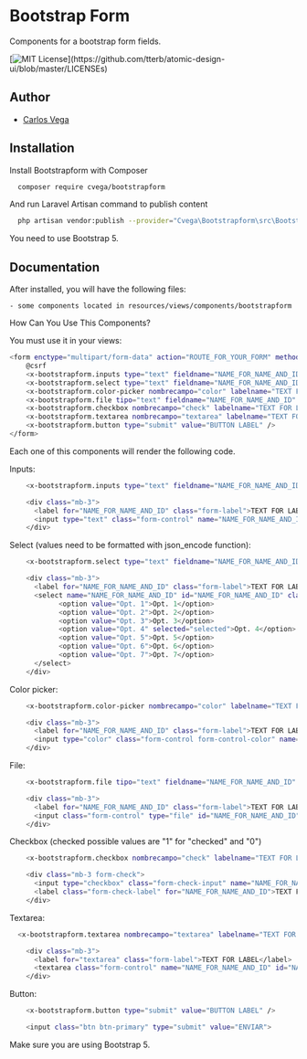 
# Bootstrap Form

Components for a bootstrap form fields.

[![MIT License](https://img.shields.io/apm/l/atomic-design-ui.svg?)](https://github.com/tterb/atomic-design-ui/blob/master/LICENSEs)


## Author

- [Carlos Vega](https://www.carlosvega.net)


## Installation

Install Bootstrapform with Composer

```bash
  composer require cvega/bootstrapform
```

And run Laravel Artisan command to publish content

```bash
  php artisan vendor:publish --provider="Cvega\Bootstrapform\src\BootstrapformServiceProvider.php" --tag="bootstrapform_components"
```

You need to use Bootstrap 5.
## Documentation

After installed, you will have the following files:

	- some components located in resources/views/components/bootstrapform

How Can You Use This Components?

You must use it in your views:

```bash
<form enctype="multipart/form-data" action="ROUTE_FOR_YOUR_FORM" method="post">
    @csrf
    <x-bootstrapform.inputs type="text" fieldname="NAME_FOR_NAME_AND_ID" labelname="TEXT FOR LABEL" value="VALUE FOR INPUT" />
    <x-bootstrapform.select type="text" fieldname="NAME_FOR_NAME_AND_ID" labelname="TEXT FOR LABEL" :values="json_encode(['Opt. 1', 'Opt. 2', 'Opt. 3', 'Opt. 4', 'Opt. 5', 'Opt. 6', 'Opt. 7'])" selectedvalue="Opt. 4" />
    <x-bootstrapform.color-picker nombrecampo="color" labelname="TEXT FOR LABEL" value="#HEXCOL" />
    <x-bootstrapform.file tipo="text" fieldname="NAME_FOR_NAME_AND_ID" labelname="TEXT FOR LABEL" />
    <x-bootstrapform.checkbox nombrecampo="check" labelname="TEXT FOR LABEL" checked="1" />
    <x-bootstrapform.textarea nombrecampo="textarea" labelname="TEXT FOR LABEL" value="CONTENT FOR TEXTAREA" />
    <x-bootstrapform.button type="submit" value="BUTTON LABEL" />
</form>
```

Each one of this components will render the following code.

Inputs:

```bash
    <x-bootstrapform.inputs type="text" fieldname="NAME_FOR_NAME_AND_ID" labelname="TEXT FOR LABEL" value="VALUE FOR INPUT" />
```
```bash
    <div class="mb-3">
      <label for="NAME_FOR_NAME_AND_ID" class="form-label">TEXT FOR LABEL</label>
      <input type="text" class="form-control" name="NAME_FOR_NAME_AND_ID" id="NAME_FOR_NAME_AND_ID" placeholder="TEXT FOR LABEL" value="VALOR">
    </div>
```

Select (values need to be formatted with json_encode function):

```bash
    <x-bootstrapform.select type="text" fieldname="NAME_FOR_NAME_AND_ID" labelname="TEXT FOR LABEL" :values="json_encode(['Opt. 1', 'Opt. 2', 'Opt. 3', 'Opt. 4', 'Opt. 5', 'Opt. 6', 'Opt. 7'])" selectedvalue="Opt. 4" />
```
```bash
    <div class="mb-3">
      <label for="NAME_FOR_NAME_AND_ID" class="form-label">TEXT FOR LABEL</label>
      <select name="NAME_FOR_NAME_AND_ID" id="NAME_FOR_NAME_AND_ID" class="form-select">
            <option value="Opt. 1">Opt. 1</option>
            <option value="Opt. 2">Opt. 2</option>
            <option value="Opt. 3">Opt. 3</option>
            <option value="Opt. 4" selected="selected">Opt. 4</option>
            <option value="Opt. 5">Opt. 5</option>
            <option value="Opt. 6">Opt. 6</option>
            <option value="Opt. 7">Opt. 7</option>
      </select>
    </div>
```

Color picker:

```bash
    <x-bootstrapform.color-picker nombrecampo="color" labelname="TEXT FOR LABEL" value="#HEXCOL" />
```
```bash
    <div class="mb-3">
      <label for="NAME_FOR_NAME_AND_ID" class="form-label">TEXT FOR LABEL</label>
      <input type="color" class="form-control form-control-color" name="NAME_FOR_NAME_AND_ID" id="NAME_FOR_NAME_AND_ID" value="HEXCOL" title="NAME_FOR_NAME_AND_ID">
    </div>
```

File:

```bash
    <x-bootstrapform.file tipo="text" fieldname="NAME_FOR_NAME_AND_ID" labelname="TEXT FOR LABEL" />
```
```bash
    <div class="mb-3">
      <label for="NAME_FOR_NAME_AND_ID" class="form-label">TEXT FOR LABEL</label>
      <input class="form-control" type="file" id="NAME_FOR_NAME_AND_ID" name="NAME_FOR_NAME_AND_ID">
    </div>
```

Checkbox (checked possible values are "1" for "checked" and "0")
```bash
    <x-bootstrapform.checkbox nombrecampo="check" labelname="TEXT FOR LABEL" checked="1" />
```
```bash
    <div class="mb-3 form-check">
      <input type="checkbox" class="form-check-input" name="NAME_FOR_NAME_AND_ID" id="NAME_FOR_NAME_AND_ID">
      <label class="form-check-label" for="NAME_FOR_NAME_AND_ID">TEXT FOR LABEL</label>
    </div>
```

Textarea:

```bash
  <x-bootstrapform.textarea nombrecampo="textarea" labelname="TEXT FOR LABEL" value="CONTENT FOR TEXTAREA" />
```
```bash
    <div class="mb-3">
      <label for="textarea" class="form-label">TEXT FOR LABEL</label>
      <textarea class="form-control" name="NAME_FOR_NAME_AND_ID" id="NAME_FOR_NAME_AND_ID" rows="3">CONTENT FOR TEXTAREA</textarea>
    </div>
```

Button:

```bash
    <x-bootstrapform.button type="submit" value="BUTTON LABEL" />
```
```bash
    <input class="btn btn-primary" type="submit" value="ENVIAR">
```

Make sure you are using Bootstrap 5.



